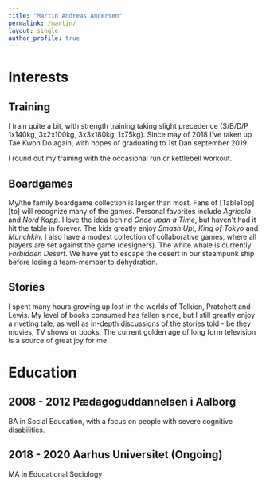 ```yaml
---
title: "Martin Andreas Andersen"
permalink: /martin/
layout: single
author_profile: true
---
```


# Interests

## Training
I train quite a bit, with strength training taking slight precedence (S/B/D/P 1x140kg, 3x2x100kg, 3x3x180kg, 1x75kg).
Since may of 2018 I've taken up Tae Kwon Do again, with hopes of graduating to 1st Dan september 2019. 

I round out my training with the occasional run or kettlebell workout.

## Boardgames

My/the family boardgame collection is larger than most. Fans of [TableTop][tp] will recognize many of the games.
Personal favorites include *Agricola* and *Nord Kapp*. I love the idea behind *Once upan a Time*, but haven't had it 
hit the table in forever. The kids greatly enjoy *Smash Up!*, *King of Tokyo* and 
*Munchkin*. I also have a modest collection of collaborative games, where all players are set against the game (designers).
The white whale is currently *Forbidden Desert*. We have yet to escape the desert in our steampunk ship
before losing a team-member to dehydration.

## Stories

I spent many hours growing up lost in the worlds of Tolkien, Pratchett and Lewis. My level of books consumed has
fallen since, but I still greatly enjoy a riveting tale, as well as in-depth discussions of the stories told -
be they movies, TV shows or books. The current golden age of long form television is a source of great joy for me.

# Education

## 2008 - 2012 Pædagoguddannelsen i Aalborg

BA in Social Education, with a focus on people with severe cognitive disabilities.

## 2018 - 2020 Aarhus Universitet (Ongoing)

MA in Educational Sociology


